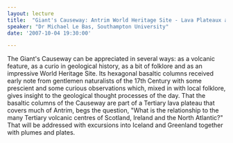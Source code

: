 ```yaml
---
layout: lecture
title:  "Giant's Causeway: Antrim World Heritage Site - Lava Plateaux and End-Cretaceous Plate Tectonics"
speaker: "Dr Michael Le Bas, Southampton University"
date: '2007-10-04 19:30:00'

---
```

The Giant's Causeway can be appreciated in several ways: as a volcanic feature, as a curio in geological history, as a bit of folklore and as an impressive World Heritage Site. Its hexagonal basaltic columns received early note from gentlemen naturalists of the 17th Century with some prescient and some curious observations which, mixed in with local folklore, gives insight to the geological thought processes of the day. That the basaltic columns of the Causeway are part of a Tertiary lava plateau that covers much of Antrim, begs the question, "What is the relationship to the many Tertiary volcanic centres of Scotland, Ireland and the North Atlantic?" That will be addressed with excursions into Iceland and Greenland together with plumes and plates.
